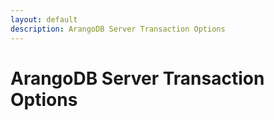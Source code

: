 ```yaml
---
layout: default
description: ArangoDB Server Transaction Options
---
```

# ArangoDB Server Transaction Options

